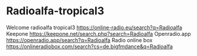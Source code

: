 # Radioalfa-tropical3
Welcome radioalfa tropical3
https://online-radio.eu/search?q=Radioalfa
Keepone  https://keepone.net/search.php?search=Radioalfa
Openradio.app https://openradio.app/search?q=Radioalfa
Radio online box   https://onlineradiobox.com/search?cs=de.bigfmdance&q=Radioalfa

